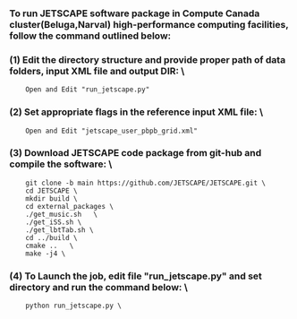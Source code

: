 

### To run JETSCAPE software package in Compute Canada cluster(Beluga,Narval) high-performance computing facilities, follow the command outlined below:

### (1) Edit the directory structure and provide proper path of data folders, input XML file and output DIR: \
        Open and Edit "run_jetscape.py" 
    
### (2) Set appropriate flags in the reference input XML file: \
        Open and Edit "jetscape_user_pbpb_grid.xml"

### (3) Download JETSCAPE code package from git-hub and compile the software: \
        git clone -b main https://github.com/JETSCAPE/JETSCAPE.git \
        cd JETSCAPE \
        mkdir build \
        cd external_packages \
        ./get_music.sh	 \
        ./get_iSS.sh \
        ./get_lbtTab.sh \
        cd ../build \
        cmake ..   \
        make -j4 \
    
### (4) To Launch the job, edit file "run_jetscape.py" and set directory and run the command below: \
        python run_jetscape.py \
    
